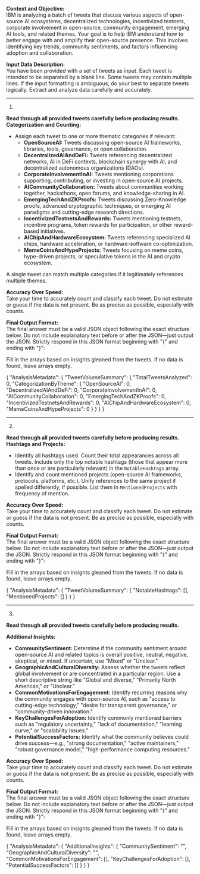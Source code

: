 
**Context and Objective:**  
IBM is analyzing a batch of tweets that discuss various aspects of open-source AI ecosystems, decentralized technologies, incentivized testnets, corporate involvement in open-source, community engagement, emerging AI tools, and related themes. Your goal is to help IBM understand how to better engage with and amplify their open-source presence. This involves identifying key trends, community sentiments, and factors influencing adoption and collaboration.
 
**Input Data Description:**  
You have been provided with a set of tweets as input. Each tweet is intended to be separated by a blank line. Some tweets may contain multiple lines. If the input formatting is ambiguous, do your best to separate tweets logically. Extract and analyze data carefully and accurately.


---
1)

**Read through all provided tweets carefully before producing results.** 
**Categorization and Counting:**  
   - Assign each tweet to one or more thematic categories if relevant:
     - **OpenSourceAI:** Tweets discussing open-source AI frameworks, libraries, tools, governance, or open collaboration.  
     - **DecentralizedAIAndDeFi:** Tweets referencing decentralized networks, AI in DeFi contexts, blockchain synergy with AI, and decentralized autonomous organizations (DAOs).  
     - **CorporateInvolvementInAI:** Tweets mentioning corporations supporting, contributing, or investing in open-source AI projects.  
     - **AICommunityCollaboration:** Tweets about communities working together, hackathons, open forums, and knowledge-sharing in AI.  
     - **EmergingTechAndZKProofs:** Tweets discussing Zero-Knowledge proofs, advanced cryptographic techniques, or emerging AI paradigms and cutting-edge research directions.  
     - **IncentivizedTestnetsAndRewards:** Tweets mentioning testnets, incentive programs, token rewards for participation, or other reward-based initiatives.  
     - **AIChipAndHardwareEcosystem:** Tweets referencing specialized AI chips, hardware acceleration, or hardware-software co-optimization.  
     - **MemeCoinsAndHypeProjects:** Tweets focusing on meme coins, hype-driven projects, or speculative tokens in the AI and crypto ecosystem.

   A single tweet can match multiple categories if it legitimately references multiple themes.

**Accuracy Over Speed:**  
   Take your time to accurately count and classify each tweet. Do not estimate or guess if the data is not present. Be as precise as possible, especially with counts.

**Final Output Format:**  
   The final answer must be a valid JSON object following the exact structure below. Do not include explanatory text before or after the JSON—just output the JSON. Strictly respond in this JSON format beginning with "{" and ending with "}": 

Fill in the arrays based on insights gleaned from the tweets. If no data is found, leave arrays empty.

{
  "AnalysisMetadata": {
    "TweetVolumeSummary": {
      "TotalTweetsAnalyzed": 0,
      "CategorizationByTheme": {
        "OpenSourceAI": 0,
        "DecentralizedAIAndDeFi": 0,
        "CorporateInvolvementInAI": 0,
        "AICommunityCollaboration": 0,
        "EmergingTechAndZKProofs": 0,
        "IncentivizedTestnetsAndRewards": 0,
        "AIChipAndHardwareEcosystem": 0,
        "MemeCoinsAndHypeProjects": 0
      }
    }
  }
}

---

2)
**Read through all provided tweets carefully before producing results.** 
**Hashtags and Projects:**  
   - Identify all hashtags used. Count their total appearances across all tweets. Include only the top notable hashtags (those that appear more than once or are particularly relevant) in the `NotableHashtags` array.  
   - Identify and count mentioned projects (open-source AI frameworks, protocols, platforms, etc.). Unify references to the same project if spelled differently, if possible. List them in `MentionedProjects` with frequency of mention.

**Accuracy Over Speed:**  
   Take your time to accurately count and classify each tweet. Do not estimate or guess if the data is not present. Be as precise as possible, especially with counts.

**Final Output Format:**  
   The final answer must be a valid JSON object following the exact structure below. Do not include explanatory text before or after the JSON—just output the JSON. Strictly respond in this JSON format beginning with "{" and ending with "}": 

Fill in the arrays based on insights gleaned from the tweets. If no data is found, leave arrays empty.

{
  "AnalysisMetadata": {
    "TweetVolumeSummary": {
      "NotableHashtags": [],
      "MentionedProjects": []
    }
  }
}

---

3)
 
**Read through all provided tweets carefully before producing results.**  

**Additional Insights:**  
   - **CommunitySentiment:** Determine if the community sentiment around open-source AI and related topics is overall positive, neutral, negative, skeptical, or mixed. If uncertain, use "Mixed" or "Unclear."  
   - **GeographicAndCulturalDiversity:** Assess whether the tweets reflect global involvement or are concentrated in a particular region. Use a short descriptive string like "Global and diverse," "Primarily North American," or "Unclear."  
   - **CommonMotivationsForEngagement:** Identify recurring reasons why the community engages with open-source AI, such as "access to cutting-edge technology," "desire for transparent governance," or "community-driven innovation."  
   - **KeyChallengesForAdoption:** Identify commonly mentioned barriers such as "regulatory uncertainty," "lack of documentation," "learning curve," or "scalability issues."  
   - **PotentialSuccessFactors:** Identify what the community believes could drive success—e.g., "strong documentation," "active maintainers," "robust governance model," "high-performance computing resources."

**Accuracy Over Speed:**  
   Take your time to accurately count and classify each tweet. Do not estimate or guess if the data is not present. Be as precise as possible, especially with counts.

**Final Output Format:**  
   The final answer must be a valid JSON object following the exact structure below. Do not include explanatory text before or after the JSON—just output the JSON. Strictly respond in this JSON format beginning with "{" and ending with "}": 

Fill in the arrays based on insights gleaned from the tweets. If no data is found, leave arrays empty.

{
  "AnalysisMetadata": {
    "AdditionalInsights": {
      "CommunitySentiment": "",
      "GeographicAndCulturalDiversity": "",
      "CommonMotivationsForEngagement": [],
      "KeyChallengesForAdoption": [],
      "PotentialSuccessFactors": []
    }
  }
}